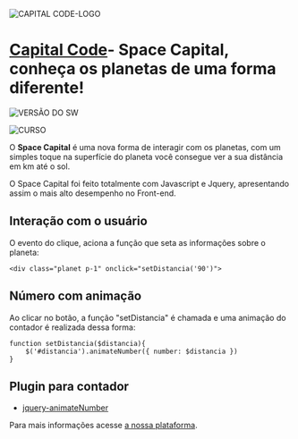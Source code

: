 
![CAPITAL CODE-LOGO](https://i.imgur.com/v1gbp9c.jpg)

# [Capital Code](http://capitalcode.com.br)- Space Capital, conheça os planetas de uma forma diferente! #


![VERSÃO DO SW](https://img.shields.io/badge/Spacel%20Capital--%20version-v.1.1.7-blue.svg)

![CURSO](https://img.shields.io/badge/Curso-01-orange.svg)

O **Space Capital** é uma nova forma de interagir com os planetas, com um simples toque na superfície do planeta você consegue ver a sua distância em km até o sol.

O Space Capital foi feito totalmente com Javascript e Jquery, apresentando assim o mais alto desempenho no Front-end.

## Interação com o usuário

O evento do clique, aciona a função que seta as informações sobre o planeta:

    <div class="planet p-1" onclick="setDistancia('90')">

##  Número com animação

Ao clicar no botão, a função "setDistancia" é chamada e uma animação do contador é realizada dessa forma:

    function setDistancia($distancia){
	    $('#distancia').animateNumber({ number: $distancia })
    }

## Plugin para contador

 -  [jquery-animateNumber](https://github.com/aishek/jquery-animateNumber)
 

Para mais informações acesse [a nossa plataforma](http://capitalcode.com.br).
